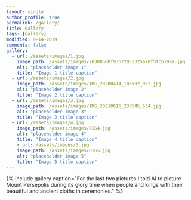 ```yaml
---
layout: single
author_profile: true
permalink: /gallery/
title: Gallery
tags: [gallery]
modified: 9-14-2019
comments: false
gallery:
  - url: /assets/images/1.jpg
    image_path: /assets/images/70300500f93672053325a78f5fcb1987.jpg
    alt: "placeholder image 1"
    title: "Image 1 title caption"
  - url: /assets/images/2.jpg 
    image_path: /assets/images/IMG_20200414_185502_052.jpg
    alt: "placeholder image 2"
    title: "Image 2 title caption"
  - url: /assets/images/3.jpg
    image_path: /assets/images/IMG_20210616_233545_534.jpg
    alt: "placeholder image 3"
    title: "Image 3 title caption"
  - url: /assets/images/4.jpg 
    image_path: /assets/images/OIG4.jpg
    alt: "placeholder image 4"
    title: "Image 4 title caption"
    - url: /assets/images/5.jpg 
    image_path: /assets/images/OIG5.jpg
    alt: "placeholder image 5"
    title: "Image 5 title caption"
---
```


{% include gallery caption="For the last two pictures I told AI to picture Mount Persepolis during its glory time when people and kings with their beautiful and ancient cloths in ceremonies." %}

